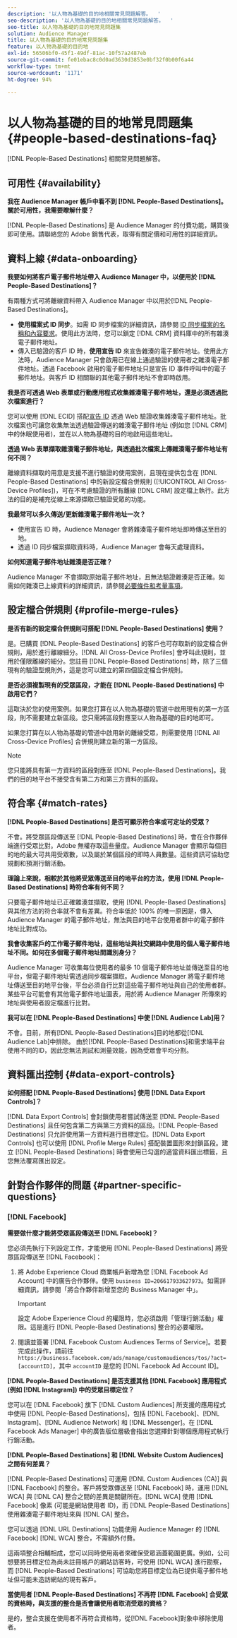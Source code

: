 ```yaml
---
description: '以人物為基礎的目的地相關常見問題解答。  '
seo-description: '以人物為基礎的目的地相關常見問題解答。  '
seo-title: 以人物為基礎的目的地常見問題集
solution: Audience Manager
title: 以人物為基礎的目的地常見問題集
feature: 以人物為基礎的目的地
exl-id: 56506bf0-45f1-49df-81ac-10f57a2487eb
source-git-commit: fe01ebac8c0d0ad3630d3853e0bf32f0b00f6a44
workflow-type: tm+mt
source-wordcount: '1171'
ht-degree: 94%

---
```


# 以人物為基礎的目的地常見問題集 {#people-based-destinations-faq}

[!DNL People-Based Destinations] 相關常見問題解答。

## 可用性 {#availability}

**我在 Audience Manager 帳戶中看不到 [!DNL People-Based Destinations]。關於可用性，我需要瞭解什麼？**

[!DNL People-Based Destinations] 是 Audience Manager 的付費功能，購買後即可使用。請聯絡您的 Adobe 銷售代表，取得有關定價和可用性的詳細資訊。

## 資料上線 {#data-onboarding}

**我要如何將客戶電子郵件地址帶入 Audience Manager 中，以便用於 [!DNL People-Based Destinations]？**

有兩種方式可將離線資料帶入 Audience Manager 中以用於[!DNL People-Based Destinations]。

* **使用檔案式 ID 同步**。如需 ID 同步檔案的詳細資訊，請參閱 [ID 同步檔案的名稱和內容要求](../integration/sending-audience-data/batch-data-transfer-explained/id-sync-file-based.md)。使用此方法時，您可以鎖定 [!DNL CRM] 資料庫中的所有雜湊電子郵件地址。
* 傳入已驗證的客戶 ID 時，**使用宣告 ID** 來宣告雜湊的電子郵件地址。使用此方法時，Audience Manager 只會啟用已在線上通過驗證的使用者之雜湊電子郵件地址。透過 Facebook 啟用的電子郵件地址只是宣告 ID 事件呼叫中的電子郵件地址。與客戶 ID 相關聯的其他電子郵件地址不會即時啟用。

**我是否可透過 Web 表單或行動應用程式收集雜湊電子郵件地址，還是必須透過批次檔案進行？**

您可以使用 [!DNL ECID] 搭配[宣告 ID](../features/declared-ids.md) 透過 Web 驗證收集雜湊電子郵件地址。批次檔案也可讓您收集無法透過驗證傳送的雜湊電子郵件地址 (例如您 [!DNL CRM] 中的休眠使用者)，並在以人物為基礎的目的地啟用這些地址。

**透過 Web 表單擷取雜湊電子郵件地址，與透過批次檔案上傳雜湊電子郵件地址有何不同？**

離線資料擷取的用意是支援不進行驗證的使用案例，且現在提供包含在 [!DNL People-Based Destinations] 中的新設定檔合併規則 ([!UICONTROL All Cross-Device Profiles])，可在不考慮驗證的所有離線 [!DNL CRM] 設定檔上執行。此方法的目的是補充從線上來源擷取已驗證受眾的功能。

**我最常可以多久傳送/更新雜湊電子郵件地址一次？**

* 使用宣告 ID 時，Audience Manager 會將雜湊電子郵件地址即時傳送至目的地。
* 透過 ID 同步檔案擷取資料時，Audience Manager 會每天處理資料。

**如何知道電子郵件地址雜湊是否正確？**

Audience Manager 不會擷取原始電子郵件地址，且無法驗證雜湊是否正確。如需如何雜湊已上線資料的詳細資訊，請參閱[必要條件和考量事項](../features/destinations/people-based-destinations-prerequisites.md)。

## 設定檔合併規則 {#profile-merge-rules}

**是否有新的設定檔合併規則可搭配 [!DNL People-Based Destinations] 使用？**

是。已購買 [!DNL People-Based Destinations] 的客戶也可存取新的設定檔合併規則，用於進行離線細分。[!DNL All Cross-Device Profiles] 會呼叫此規則，並用於僅限離線的細分。您註冊 [!DNL People-Based Destinations] 時，除了三個現有的驗證型規則外，這是您可以建立的第四個設定檔合併規則。

**是否必須複製現有的受眾區段，才能在 [!DNL People-Based Destinations] 中啟用它們？**

這取決於您的使用案例。如果您打算在以人物為基礎的管道中啟用現有的第一方區段，則不需要建立新區段。您只需將區段對應至以人物為基礎的目的地即可。

如果您打算在以人物為基礎的管道中啟用新的離線受眾，則需要使用 [!DNL All Cross-Device Profiles] 合併規則建立新的第一方區段。
>[!NOTE]
>
> 您只能將具有第一方資料的區段對應至 [!DNL People-Based Destinations]。我們的目的地平台不接受含有第二方和第三方資料的區段。

## 符合率 {#match-rates}

**[!DNL People-Based Destinations] 是否可顯示符合率或可定址的受眾？**

不會。將受眾區段傳送至 [!DNL People-Based Destinations] 時，會在合作夥伴端進行受眾比對。Adobe 無權存取這些量度。Audience Manager 會顯示每個目的地的最大可共用受眾數，以及屬於某個區段的即時人員數量。這些資訊可協助您規劃和預測行銷活動。

**理論上來說，相較於其他將受眾傳送至目的地平台的方法，使用 [!DNL People-Based Destinations] 時符合率有何不同？**

只要電子郵件地址已正確雜湊並擷取，使用 [!DNL People-Based Destinations] 與其他方法的符合率就不會有差異。符合率低於 100% 的唯一原因是，傳入 Audience Manager 的電子郵件地址，無法與目的地平台使用者群中的電子郵件地址比對成功。

**我會收集客戶的工作電子郵件地址，這些地址與社交網路中使用的個人電子郵件地址不同。如何在多個電子郵件地址間識別身分？**

Audience Manager 可收集每位使用者的最多 10 個電子郵件地址並傳送至目的地平台，但電子郵件地址需透過同步檔案擷取。Audience Manager 將電子郵件地址傳送至目的地平台後，平台必須自行比對這些電子郵件地址與自己的使用者群。某些平台可能會有其他電子郵件地址圖表，用於將 Audience Manager 所傳來的地址與使用者設定檔進行比對。

**我可以在 [!DNL People-Based Destinations] 中使 [!DNL Audience Lab]用？**

不會。目前，所有[!DNL People-Based Destinations]目的地都從[!DNL Audience Lab]中排除。 由於[!DNL People-Based Destinations]和需求端平台使用不同的ID，因此您無法測試和測量效能，因為受眾會平均分割。

## 資料匯出控制 {#data-export-controls}

**如何搭配 [!DNL People-Based Destinations] 使用 [!DNL Data Export Controls]？**

[!DNL Data Export Controls] 會封鎖使用者嘗試傳送至 [!DNL People-Based Destinations] 且任何包含第二方與第三方資料的區段。[!DNL People-Based Destinations] 只允許使用第一方資料進行目標定位。[!DNL Data Export Controls] 也可以使用 [!DNL Profile Merge Rules] 搭配裝置圖形來封鎖區段。建立 [!DNL People-Based Destinations] 時會使用已勾選的適當資料匯出標籤，且您無法覆寫匯出設定。

## 針對合作夥伴的問題 {#partner-specific-questions}

### [!DNL Facebook]

**需要做什麼才能將受眾區段傳送至 [!DNL Facebook]？**

您必須先執行下列設定工作，才能使用 [!DNL People-Based Destinations] 將受眾區段傳送至 [!DNL Facebook]：

1. 將 Adobe Experience Cloud 商業帳戶新增為您 [!DNL Facebook Ad Account] 中的廣告合作夥伴。使用 `business ID=206617933627973`。如需詳細資訊，請參閱「將合作夥伴新增至您的 Business Manager 中」。

   >[!IMPORTANT]
   >
   > 設定 Adobe Experience Cloud 的權限時，您必須啟用「管理行銷活動」權限。這是進行 [!DNL People-Based Destinations] 整合的必要權限。

1. 閱讀並簽署 [!DNL Facebook Custom Audiences Terms of Service]。若要完成此操作，請前往 `https://business.facebook.com/ads/manage/customaudiences/tos/?act=[accountID]`，其中 `accountID` 是您的 [!DNL Facebook Ad Account ID]。

**[!DNL People-Based Destinations] 是否支援其他 [!DNL Facebook] 應用程式 (例如 [!DNL Instagram]) 中的受眾目標定位？**

您可以在 [!DNL Facebook] 旗下 [!DNL Custom Audiences] 所支援的應用程式中使用 [!DNL People-Based Destinations]，包括 [!DNL Facebook]、[!DNL Instagram]、[!DNL Audience Network] 和 [!DNL Messenger]。在 [!DNL Facebook Ads Manager] 中的廣告版位層級會指出您選擇針對哪個應用程式執行行銷活動。

**[!DNL People-Based Destinations] 和 [!DNL Website Custom Audiences] 之間有何差異？**

[!DNL People-Based Destinations] 可運用 [!DNL Custom Audiences (CA)] 與 [!DNL Facebook] 的整合。客戶將受眾傳送至 [!DNL Facebook] 時，運用 [!DNL WCA] 與 [!DNL CA] 整合之間的差異是關鍵所在。[!DNL WCA] 使用 [!DNL Facebook] 像素 (可能是網站使用者 ID)，而 [!DNL People-Based Destinations] 使用雜湊電子郵件地址來與 [!DNL CA] 整合。

您可以透過 [!DNL URL Destinations] 功能使用 Audience Manager 的 [!DNL Facebook] [!DNL WCA] 整合，不需額外付費。

這兩項整合相輔相成，您可以同時使用兩者來確保受眾涵蓋範圍更廣。例如，公司想要將目標定位為尚未註冊帳戶的網站訪客時，可使用 [!DNL WCA] 進行勘察，而 [!DNL People-Based Destinations] 可協助您將目標定位為已提供電子郵件地址但可能未造訪網站的現有客戶。

**當使用者 [!DNL People-Based Destinations] 不再符 [!DNL Facebook] 合受眾的資格時，與支援的整合是否會讓使用者取消受眾的資格？**

是的，整合支援在使用者不再符合資格時，從[!DNL Facebook]對象中移除使用者。
